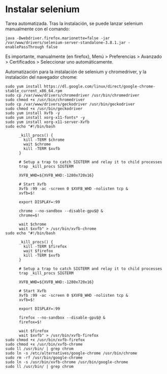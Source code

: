 # Instalar selenium
Tarea automatizada.  Tras la instalación, se puede lanzar selenium manualmente con el comando:

````
java -Dwebdriver.firefox.marionette=false -jar /var/www/drivers/selenium-server-standalone-3.8.1.jar -enablePassThrough false

````

Es importante, manualmente (en firefox), Menú > Preferencias > Avanzado > Certificados > Seleccionar uno automáticamente.

Automatización para la instalación de selenium y chromedriver, y la instalación del navegador chrome:

````
sudo yum install https://dl.google.com/linux/direct/google-chrome-stable_current_x86_64.rpm
sudo cp /var/www/drivers/chromedriver /usr/bin/chromedriver
sudo chmod +x /usr/bin/chromedriver
sudo cp /var/www/drivers/geckodriver /usr/bin/geckodriver
sudo chmod +x /usr/bin/geckodriver
sudo yum install Xvfb -y  
sudo yum install xorg-x11-fonts* -y
sudo yum install xorg-x11-server-Xvfb
sudo echo "#!/bin/bash  
        
      _kill_procs() {  
        kill -TERM $chrome  
        wait $chrome  
        kill -TERM $xvfb  
      }  
        
      # Setup a trap to catch SIGTERM and relay it to child processes  
      trap _kill_procs SIGTERM  
        
      XVFB_WHD=${XVFB_WHD:-1280x720x16}  
        
      # Start Xvfb  
      Xvfb :99 -ac -screen 0 $XVFB_WHD -nolisten tcp &  
      xvfb=$!  
        
      export DISPLAY=:99  
        
      chrome --no-sandbox --disable-gpu$@ &  
      chrome=$!  
        
      wait $chrome  
      wait $xvfb" > /usr/bin/xvfb-chrome
sudo echo "#!/bin/bash  
        
      _kill_procs() {  
        kill -TERM $firefox  
        wait $firefox
        kill -TERM $xvfb  
      }  
        
      # Setup a trap to catch SIGTERM and relay it to child processes  
      trap _kill_procs SIGTERM  
        
      XVFB_WHD=${XVFB_WHD:-1280x720x16}  
        
      # Start Xvfb  
      Xvfb :99 -ac -screen 0 $XVFB_WHD -nolisten tcp &  
      xvfb=$!  
        
      export DISPLAY=:99  
        
      firefox --no-sandbox --disable-gpu$@ &  
      firefox=$!  
        
      wait $firefox 
      wait $xvfb" > /usr/bin/xvfb-firefox
sudo chmod +x /usr/bin/xvfb-firefox
sudo chmod +x /usr/bin/xvfb-chrome
sudo ll /usr/bin/ | grep chrom
sudo ln -s /etc/alternatives/google-chrome /usr/bin/chrome  
sudo rm -rf /usr/bin/google-chrome 
sudo ln -s /usr/bin/xvfb-chrome /usr/bin/google-chrome
sudo ll /usr/bin/ | grep chrom

````